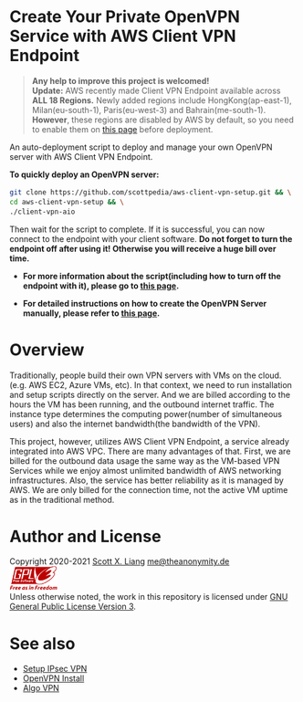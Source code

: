 # Create Your Private OpenVPN Service with AWS Client VPN Endpoint

> **Any help to improve this project is welcomed!**  
> **Update:** AWS recently made Client VPN Endpoint available across **ALL 18 Regions.** Newly added regions include HongKong(ap-east-1), Milan(eu-south-1), Paris(eu-west-3) and Bahrain(me-south-1). **However**, these regions are disabled by AWS by default, so you need to enable them on [this page](https://console.aws.amazon.com/billing/home?#/account) before deployment.

An auto-deployment script to deploy and manage your own OpenVPN server with AWS Client VPN Endpoint.

**To quickly deploy an OpenVPN server:**

```bash
git clone https://github.com/scottpedia/aws-client-vpn-setup.git && \
cd aws-client-vpn-setup && \
./client-vpn-aio
```

Then wait for the script to complete. If it is successful, you can now connect to the endpoint with your client software. **Do not forget to turn the endpoint off after using it! Otherwise you will receive a huge bill over time.**

- **For more information about the script(including how to turn off the endpoint with it), please go to [this page](docs/deployment-script.md).**

- **For detailed instructions on how to create the OpenVPN Server manually, please refer to [this page](/docs/manual-deployment.md).**

# Overview

Traditionally, people build their own VPN servers with VMs on the cloud.(e.g. AWS EC2, Azure VMs, etc). In that context, we need to run installation and setup scripts directly on the server. And we are billed according to the hours the VM has been running, and the outbound internet traffic. The instance type determines the computing power(number of simultaneous users) and also the internet bandwidth(the bandwidth of the VPN).

This project, however, utilizes AWS Client VPN Endpoint, a service already integrated into AWS VPC. There are many advantages of that. First, we are billed for the outbound data usage the same way as the VM-based VPN Services while we enjoy almost unlimited bandwidth of AWS networking infrastructures. Also, the service has better reliability as it is managed by AWS. We are only billed for the connection time, not the active VM uptime as in the traditional method.

# Author and License

Copyright 2020-2021 [Scott X. Liang](https://github.com/scottpedia) me@theanonymity.de   
[![GPL logo with text](img/gplv3-with-text-84x42.png)](https://www.gnu.org/licenses/gpl-3.0.txt)  
Unless otherwise noted, the work in this repository is licensed under [GNU General Public License Version 3](https://www.gnu.org/licenses/gpl-3.0.txt).

# See also

- [Setup IPsec VPN](https://github.com/hwdsl2/setup-ipsec-vpn)
- [OpenVPN Install](https://github.com/Nyr/openvpn-install)
- [Algo VPN](https://github.com/trailofbits/algo)
